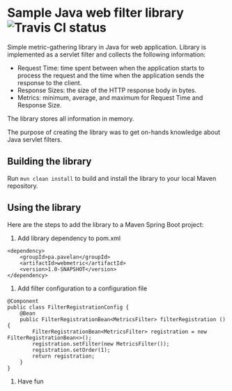 # Sample Java web filter library ![Travis CI status](https://travis-ci.com/AnatolyevPavel/webmetrics.svg?branch=master)
Simple metric-gathering library in Java for web application. Library is implemented as a servlet filter and collects the following information:
* Request Time: time spent between when the application starts to process the request and the time when the application sends the response to the client.
* Response Sizes: the size of the HTTP response body in bytes.
* Metrics: minimum, average, and maximum for Request Time and Response Size.

The library stores all information in memory.

The purpose of creating the library was to get on-hands knowledge about Java servlet filters.

## Building the library
Run `mvn clean install` to build and install the library to your local Maven repository.

## Using the library
Here are the steps to add the library to a Maven Spring Boot project:
1. Add library dependency to pom.xml
```
<dependency>
	<groupId>pa.pavelan</groupId>
	<artifactId>webmetric</artifactId>
	<version>1.0-SNAPSHOT</version>
</dependency>
```
1. Add filter configuration to a configuration file
```
@Component
public class FilterRegistrationConfig {
    @Bean
    public FilterRegistrationBean<MetricsFilter> filterRegistration () {
        FilterRegistrationBean<MetricsFilter> registration = new FilterRegistrationBean<>();
        registration.setFilter(new MetricsFilter());
        registration.setOrder(1);
        return registration;
    }
}
```
1. Have fun
